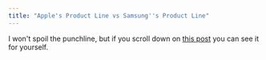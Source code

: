 ```yaml
---
title: "Apple's Product Line vs Samsung''s Product Line"
---
```

<p>I won't spoil the punchline, but if you scroll down on <a href="http://www.minimallyminimal.com/journal/2011/11/16/coffee-time-market-share-vs-profit.html">this post</a> you can see it for yourself.</p>
